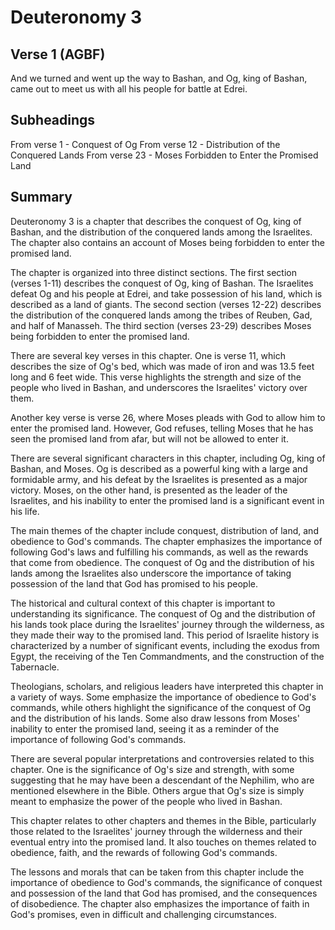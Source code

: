# Deuteronomy 3

## Verse 1 (AGBF)

And we turned and went up the way to Bashan, and Og, king of Bashan, came out to meet us with all his people for battle at Edrei.

## Subheadings

From verse 1 - Conquest of Og
From verse 12 - Distribution of the Conquered Lands
From verse 23 - Moses Forbidden to Enter the Promised Land

## Summary

Deuteronomy 3 is a chapter that describes the conquest of Og, king of Bashan, and the distribution of the conquered lands among the Israelites. The chapter also contains an account of Moses being forbidden to enter the promised land.

The chapter is organized into three distinct sections. The first section (verses 1-11) describes the conquest of Og, king of Bashan. The Israelites defeat Og and his people at Edrei, and take possession of his land, which is described as a land of giants. The second section (verses 12-22) describes the distribution of the conquered lands among the tribes of Reuben, Gad, and half of Manasseh. The third section (verses 23-29) describes Moses being forbidden to enter the promised land.

There are several key verses in this chapter. One is verse 11, which describes the size of Og's bed, which was made of iron and was 13.5 feet long and 6 feet wide. This verse highlights the strength and size of the people who lived in Bashan, and underscores the Israelites' victory over them.

Another key verse is verse 26, where Moses pleads with God to allow him to enter the promised land. However, God refuses, telling Moses that he has seen the promised land from afar, but will not be allowed to enter it.

There are several significant characters in this chapter, including Og, king of Bashan, and Moses. Og is described as a powerful king with a large and formidable army, and his defeat by the Israelites is presented as a major victory. Moses, on the other hand, is presented as the leader of the Israelites, and his inability to enter the promised land is a significant event in his life.

The main themes of the chapter include conquest, distribution of land, and obedience to God's commands. The chapter emphasizes the importance of following God's laws and fulfilling his commands, as well as the rewards that come from obedience. The conquest of Og and the distribution of his lands among the Israelites also underscore the importance of taking possession of the land that God has promised to his people.

The historical and cultural context of this chapter is important to understanding its significance. The conquest of Og and the distribution of his lands took place during the Israelites' journey through the wilderness, as they made their way to the promised land. This period of Israelite history is characterized by a number of significant events, including the exodus from Egypt, the receiving of the Ten Commandments, and the construction of the Tabernacle.

Theologians, scholars, and religious leaders have interpreted this chapter in a variety of ways. Some emphasize the importance of obedience to God's commands, while others highlight the significance of the conquest of Og and the distribution of his lands. Some also draw lessons from Moses' inability to enter the promised land, seeing it as a reminder of the importance of following God's commands.

There are several popular interpretations and controversies related to this chapter. One is the significance of Og's size and strength, with some suggesting that he may have been a descendant of the Nephilim, who are mentioned elsewhere in the Bible. Others argue that Og's size is simply meant to emphasize the power of the people who lived in Bashan.

This chapter relates to other chapters and themes in the Bible, particularly those related to the Israelites' journey through the wilderness and their eventual entry into the promised land. It also touches on themes related to obedience, faith, and the rewards of following God's commands.

The lessons and morals that can be taken from this chapter include the importance of obedience to God's commands, the significance of conquest and possession of the land that God has promised, and the consequences of disobedience. The chapter also emphasizes the importance of faith in God's promises, even in difficult and challenging circumstances.